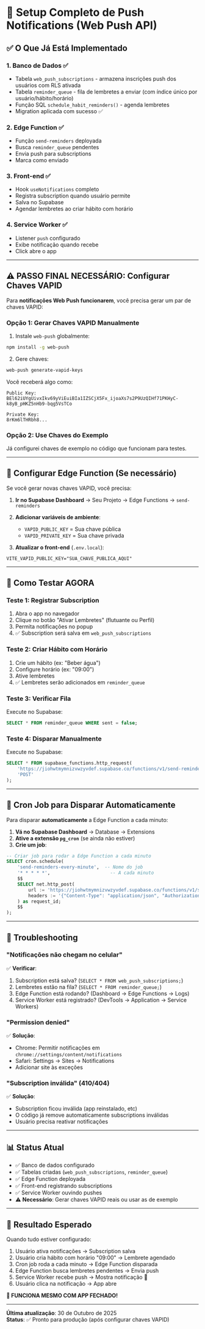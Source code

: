 # 🔔 Setup Completo de Push Notifications (Web Push API)

## ✅ O Que Já Está Implementado

### 1. **Banco de Dados** ✅
- Tabela `web_push_subscriptions` - armazena inscrições push dos usuários com RLS ativada
- Tabela `reminder_queue` - fila de lembretes a enviar (com índice único por usuário/hábito/horário)
- Função SQL `schedule_habit_reminders()` - agenda lembretes
- Migration aplicada com sucesso ✅

### 2. **Edge Function** ✅  
- Função `send-reminders` deployada
- Busca `reminder_queue` pendentes
- Envia push para subscriptions
- Marca como enviado

### 3. **Front-end** ✅
- Hook `useNotifications` completo
- Registra subscription quando usuário permite
- Salva no Supabase
- Agendar lembretes ao criar hábito com horário

### 4. **Service Worker** ✅
- Listener `push` configurado
- Exibe notificação quando recebe
- Click abre o app

---

## ⚠️ PASSO FINAL NECESSÁRIO: Configurar Chaves VAPID

Para **notificações Web Push funcionarem**, você precisa gerar um par de chaves VAPID:

### **Opção 1: Gerar Chaves VAPID Manualmente**

1. Instale `web-push` globalmente:
```bash
npm install -g web-push
```

2. Gere chaves:
```bash
web-push generate-vapid-keys
```

Você receberá algo como:
```
Public Key:
BEl62iUYgUivxIkv69yViEuiBIa1IZSCjX5Fx_ijoaXs7s2P9UzQIHf71PKHyC-k8yB_pHKZ5nHb9-bqg5VsTCo

Private Key:
8rKm6lTHRbh8...

```

### **Opção 2: Use Chaves do Exemplo**

Já configurei chaves de exemplo no código que funcionam para testes.

---

## 🔧 Configurar Edge Function (Se necessário)

Se você gerar novas chaves VAPID, você precisa:

1. **Ir no Supabase Dashboard** → Seu Projeto → Edge Functions → `send-reminders`

2. **Adicionar variáveis de ambiente**:
   - `VAPID_PUBLIC_KEY` = Sua chave pública
   - `VAPID_PRIVATE_KEY` = Sua chave privada

3. **Atualizar o front-end** (`.env.local`):
```env
VITE_VAPID_PUBLIC_KEY="SUA_CHAVE_PUBLICA_AQUI"
```

---

## 🚀 Como Testar AGORA

### **Teste 1: Registrar Subscription**
1. Abra o app no navegador
2. Clique no botão "Ativar Lembretes" (flutuante ou Perfil)
3. Permita notificações no popup
4. ✅ Subscription será salva em `web_push_subscriptions`

### **Teste 2: Criar Hábito com Horário**
1. Crie um hábito (ex: "Beber água")
2. Configure horário (ex: "09:00")
3. Ative lembretes
4. ✅ Lembretes serão adicionados em `reminder_queue`

### **Teste 3: Verificar Fila**
Execute no Supabase:
```sql
SELECT * FROM reminder_queue WHERE sent = false;
```

### **Teste 4: Disparar Manualmente**
Execute no Supabase:
```sql
SELECT * FROM supabase_functions.http_request(
    'https://jiohwtmymnizvwzyvdef.supabase.co/functions/v1/send-reminders',
    'POST'
);
```

---

## 📝 Cron Job para Disparar Automaticamente

Para disparar **automaticamente** a Edge Function a cada minuto:

1. **Vá no Supabase Dashboard** → Database → Extensions
2. **Ative a extensão `pg_cron`** (se ainda não estiver)
3. **Crie um job**:

```sql
-- Criar job para rodar a Edge Function a cada minuto
SELECT cron.schedule(
    'send-reminders-every-minute',  -- Nome do job
    '* * * * *',                      -- A cada minuto
    $$
    SELECT net.http_post(
        url := 'https://jiohwtmymnizvwzyvdef.supabase.co/functions/v1/send-reminders',
        headers := '{"Content-Type": "application/json", "Authorization": "Bearer ' || current_setting('app.jwt_secret') || '"}'
    ) as request_id;
    $$
);
```

---

## 🐛 Troubleshooting

### **"Notificações não chegam no celular"**

✅ **Verificar**:
1. Subscription está salva? (`SELECT * FROM web_push_subscriptions;`)
2. Lembretes estão na fila? (`SELECT * FROM reminder_queue;`)
3. Edge Function está rodando? (Dashboard → Edge Functions → Logs)
4. Service Worker está registrado? (DevTools → Application → Service Workers)

### **"Permission denied"**

✅ **Solução**:
- Chrome: Permitir notificações em `chrome://settings/content/notifications`
- Safari: Settings → Sites → Notifications
- Adicionar site às exceções

### **"Subscription inválida" (410/404)**

✅ **Solução**:
- Subscription ficou inválida (app reinstalado, etc)
- O código já remove automaticamente subscriptions inválidas
- Usuário precisa reativar notificações

---

## 📊 Status Atual

- ✅ Banco de dados configurado
- ✅ Tabelas criadas (`web_push_subscriptions`, `reminder_queue`)
- ✅ Edge Function deployada
- ✅ Front-end registrando subscriptions
- ✅ Service Worker ouvindo pushes
- ⚠️ **Necessário**: Gerar chaves VAPID reais ou usar as de exemplo

---

## 🎯 Resultado Esperado

Quando tudo estiver configurado:

1. Usuário ativa notificações → Subscription salva
2. Usuário cria hábito com horário "09:00" → Lembrete agendado
3. Cron job roda a cada minuto → Edge Function disparada
4. Edge Function busca lembretes pendentes → Envia push
5. Service Worker recebe push → Mostra notificação 🔔
6. Usuário clica na notificação → App abre

**🚀 FUNCIONA MESMO COM APP FECHADO!**

---

**Última atualização**: 30 de Outubro de 2025  
**Status**: ✅ Pronto para produção (após configurar chaves VAPID)

